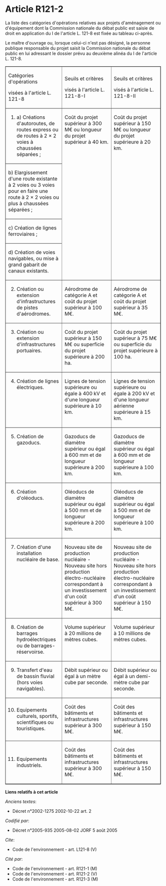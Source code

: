 # Article R121-2

La liste des catégories d'opérations relatives aux projets d'aménagement ou d'équipement dont la Commission nationale du
débat public est saisie de droit en application du I de l'article L. 121-8 est fixée au tableau ci-après.

Le maître d'ouvrage ou, lorsque celui-ci n'est pas désigné, la personne publique responsable du projet saisit la Commission
nationale du débat public en lui adressant le dossier prévu au deuxième alinéa du I de l'article L. 121-8.

<table border="1" cellspacing="0" cellpadding="0" width="750" align="center">
  <tbody>
    <tr>
      <td width="192">

Catégories d'opérations

visées à l'article L. 121-8

</td>
      <td width="211">

Seuils et critères

visés à l'article L. 121-8-I

</td>
      <td width="212">

Seuils et critères

visés à l'article L. 121-8-II

</td>
    </tr>
    <tr>
      <td align="left" valign="top">

1. a) Créations d'autoroutes, de routes express ou de routes à 2 × 2 voies à chaussées séparées ;

</td>
      <td valign="top" rowspan="4" align="left">

Coût du projet supérieur à 300 M€ ou longueur du projet supérieur à 40 km.

</td>
      <td valign="top" rowspan="4" align="left">

Coût du projet supérieur à 150 M€ ou longueur du projet supérieure à 20 km.

</td>
    </tr>
    <tr>
      <td width="192">

b) Elargissement d'une route existante à 2 voies ou 3 voies pour en faire une route à 2 × 2 voies ou plus à chaussées
séparées ;

</td>
    </tr>
    <tr>
      <td width="192">

c) Création de lignes ferroviaires ;

</td>
    </tr>
    <tr>
      <td width="192">

d) Création de voies navigables, ou mise à grand gabarit de canaux existants.

</td>
    </tr>
    <tr>
      <td width="192">

2. Création ou extension d'infrastructures de pistes d'aérodromes.

</td>
      <td width="211">

Aérodrome de catégorie A et coût du projet supérieur à 100 M€.

</td>
      <td width="212">

Aérodrome de catégorie A et coût du projet supérieur à 35 M€.

</td>
    </tr>
    <tr>
      <td align="left" valign="top">

3. Création ou extension d'infrastructures portuaires.

</td>
      <td valign="top" align="left">

Coût du projet supérieur à 150 M€ ou superficie du projet supérieure à 200 ha.

</td>
      <td align="left" valign="top">

Coût du projet supérieur à 75 M€ ou superficie du projet supérieure à 100 ha.

</td>
    </tr>
    <tr>
      <td align="left" valign="top">

4. Création de lignes électriques.

</td>
      <td align="left" valign="top">

Lignes de tension supérieure ou égale à 400 kV et d'une longueur supérieure à 10 km.

</td>
      <td valign="top" align="left">

Lignes de tension supérieure ou égale à 200 kV et d'une longueur aérienne supérieure à 15 km.

</td>
    </tr>
    <tr>
      <td align="left" valign="top">

5. Création de gazoducs.

</td>
      <td valign="top" align="left">

Gazoducs de diamètre supérieur ou égal à 600 mm et de longueur supérieure à 200 km.

</td>
      <td align="left" valign="top">

Gazoducs de diamètre supérieur ou égal à 600 mm et de longueur supérieure à 100 km.

</td>
    </tr>
    <tr>
      <td valign="top" align="left">

6. Création d'oléoducs.

</td>
      <td valign="top" align="left">

Oléoducs de diamètre supérieur ou égal à 500 mm et de longueur supérieure à 200 km.

</td>
      <td valign="top" align="left">

Oléoducs de diamètre supérieur ou égal à 500 mm et de longueur supérieure à 100 km.

</td>
    </tr>
    <tr>
      <td align="left" valign="top">

7. Création d'une installation nucléaire de base.

</td>
      <td align="left" valign="top">

Nouveau site de production nucléaire - Nouveau site hors production électro-nucléaire correspondant à un investissement d'un
coût supérieur à 300 M€.

</td>
      <td valign="top" align="left">

Nouveau site de production nucléaire - Nouveau site hors production électro-nucléaire correspondant à un investissement d'un
coût supérieur à 150 M€.

</td>
    </tr>
    <tr>
      <td align="left" valign="top">

8. Création de barrages hydroélectriques ou de barrages-réservoirse.

</td>
      <td align="left" valign="top">

Volume supérieur à 20 millions de mètres cubes.

</td>
      <td valign="top" align="left">

Volume supérieur à 10 millions de mètres cubes.

</td>
    </tr>
    <tr>
      <td align="left" valign="top">

9. Transfert d'eau de bassin fluvial (hors voies navigables).

</td>
      <td align="left" valign="top">

Débit supérieur ou égal à un mètre cube par seconde.

</td>
      <td align="left" valign="top">

Débit supérieur ou égal à un demi-mètre cube par seconde.

</td>
    </tr>
    <tr>
      <td width="192">

10. Equipements culturels, sportifs, scientifiques ou touristiques.

</td>
      <td width="211">

Coût des bâtiments et infrastructures supérieur à 300 M€.

</td>
      <td width="212">

Coût des bâtiments et infrastructures supérieur à 150 M€.

</td>
    </tr>
    <tr>
      <td width="192">

11. Equipements industriels.

</td>
      <td width="211">

Coût des bâtiments et infrastructures supérieur à 300 M€.

</td>
      <td width="212">

Coût des bâtiments et infrastructures supérieur à 150 M€.

</td>
    </tr>
  </tbody>
</table>

**Liens relatifs à cet article**

_Anciens textes_:

  - Décret n°2002-1275 2002-10-22 art. 2

_Codifié par_:

  - Décret n°2005-935 2005-08-02 JORF 5 août 2005

_Cite_:

  - Code de l'environnement - art. L121-8 (V)

_Cité par_:

  - Code de l'environnement - art. R121-1 (M)
  - Code de l'environnement - art. R121-2 (V)
  - Code de l'environnement - art. R121-3 (M)
